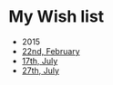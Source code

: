 # My Wish list

* 2015
 * [22nd, February](https://github.com/KimDarren/WishList/blob/develop/20150222.md)
 * [17th, July](https://github.com/KimDarren/WhishList/blob/develop/20150717.md)
 * [27th, July](https://github.com/KimDarren/WhishList/blob/develop/20150727.md)
